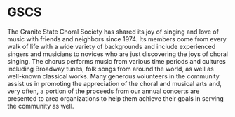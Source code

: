# GSCS

The Granite State Choral Society has shared its joy of singing and love of music with friends and neighbors since 1974. Its members come from every walk of life with a wide variety of backgrounds and include experienced singers and musicians to novices who are just discovering the joys of choral singing. The chorus performs music from various time periods and cultures including Broadway tunes, folk songs from around the world, as well as well-known classical works.  Many generous volunteers in the community assist us in promoting the appreciation of the choral and musical arts and, very often, a portion of the proceeds from our annual concerts are presented to area organizations to help them achieve their goals in serving the community as well.
